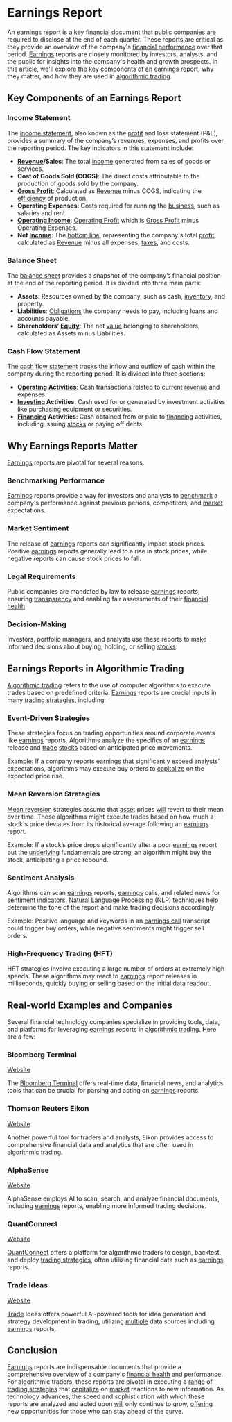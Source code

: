 # Earnings Report

An [earnings](../e/earnings.md) report is a key financial document that public companies are required to disclose at the end of each quarter. These reports are critical as they provide an overview of the company's [financial performance](../f/financial_performance.md) over that period. [Earnings](../e/earnings.md) reports are closely monitored by investors, analysts, and the public for insights into the company's health and growth prospects. In this article, we'll explore the key components of an [earnings](../e/earnings.md) report, why they matter, and how they are used in [algorithmic trading](../a/accountability.md).

## Key Components of an Earnings Report

### Income Statement

The [income statement](../i/income_statement.md), also known as the [profit](../p/profit.md) and loss statement (P&L), provides a summary of the company’s revenues, expenses, and profits over the reporting period. The key indicators in this statement include:

- **[Revenue](../r/revenue.md)/Sales**: The total [income](../i/income.md) generated from sales of goods or services.
- **Cost of Goods Sold (COGS)**: The direct costs attributable to the production of goods sold by the company.
- **[Gross Profit](../g/gross_profit.md)**: Calculated as [Revenue](../r/revenue.md) minus COGS, indicating the [efficiency](../e/efficiency.md) of production.
- **Operating Expenses**: Costs required for running the [business](../b/business.md), such as salaries and rent.
- **[Operating Income](../o/operating_income.md)**: [Operating Profit](../o/operating_profit.md) which is [Gross Profit](../g/gross_profit.md) minus Operating Expenses.
- **Net [Income](../i/income.md)**: The [bottom line](../b/bottom_line.md), representing the company's total [profit](../p/profit.md), calculated as [Revenue](../r/revenue.md) minus all expenses, [taxes](../t/taxes.md), and costs.

### Balance Sheet

The [balance sheet](../b/balance_sheet.md) provides a snapshot of the company’s financial position at the end of the reporting period. It is divided into three main parts:

- **Assets**: Resources owned by the company, such as cash, [inventory](../i/inventory.md), and property.
- **Liabilities**: [Obligations](../o/obligation.md) the company needs to pay, including loans and accounts payable.
- **Shareholders’ [Equity](../e/equity.md)**: The net [value](../v/value.md) belonging to shareholders, calculated as Assets minus Liabilities.

### Cash Flow Statement

The [cash flow statement](../c/cash_flow_statement.md) tracks the inflow and outflow of cash within the company during the reporting period. It is divided into three sections:

- **[Operating Activities](../o/operating_activities.md)**: Cash transactions related to current [revenue](../r/revenue.md) and expenses.
- **[Investing](../i/investing.md) Activities**: Cash used for or generated by investment activities like purchasing equipment or securities.
- **[Financing](../f/financing.md) Activities**: Cash obtained from or paid to [financing](../f/financing.md) activities, including issuing [stocks](../s/stock.md) or paying off debts.

## Why Earnings Reports Matter

[Earnings](../e/earnings.md) reports are pivotal for several reasons:

### Benchmarking Performance

[Earnings](../e/earnings.md) reports provide a way for investors and analysts to [benchmark](../b/benchmark.md) a company's performance against previous periods, competitors, and [market](../m/market.md) expectations.

### Market Sentiment

The release of [earnings](../e/earnings.md) reports can significantly impact stock prices. Positive [earnings](../e/earnings.md) reports generally lead to a rise in stock prices, while negative reports can cause stock prices to fall.

### Legal Requirements

Public companies are mandated by law to release [earnings](../e/earnings.md) reports, ensuring [transparency](../t/transparency.md) and enabling fair assessments of their [financial health](../f/financial_health.md).

### Decision-Making

Investors, portfolio managers, and analysts use these reports to make informed decisions about buying, holding, or selling [stocks](../s/stock.md).

## Earnings Reports in Algorithmic Trading

[Algorithmic trading](../a/accountability.md) refers to the use of computer algorithms to execute trades based on predefined criteria. [Earnings](../e/earnings.md) reports are crucial inputs in many [trading strategies](../t/trading_strategies.md), including:

### Event-Driven Strategies

These strategies focus on trading opportunities around corporate events like [earnings](../e/earnings.md) reports. Algorithms analyze the specifics of an [earnings](../e/earnings.md) release and [trade](../t/trade.md) [stocks](../s/stock.md) based on anticipated price movements.

Example: If a company reports [earnings](../e/earnings.md) that significantly exceed analysts' expectations, algorithms may execute buy orders to [capitalize](../c/capitalize.md) on the expected price rise.

### Mean Reversion Strategies

[Mean reversion](../m/mean_reversion.md) strategies assume that [asset](../a/asset.md) prices [will](../w/will.md) revert to their mean over time. These algorithms might execute trades based on how much a stock's price deviates from its historical average following an [earnings](../e/earnings.md) report.

Example: If a stock’s price drops significantly after a poor [earnings](../e/earnings.md) report but the [underlying](../u/underlying.md) fundamentals are strong, an algorithm might buy the stock, anticipating a price rebound.

### Sentiment Analysis

Algorithms can scan [earnings](../e/earnings.md) reports, [earnings](../e/earnings.md) calls, and related news for [sentiment indicators](../s/sentiment_indicators.md). [Natural Language Processing](../n/natural_language_processing_(nlp)_in_trading.md) (NLP) techniques help determine the tone of the report and make trading decisions accordingly.

Example: Positive language and keywords in an [earnings call](../e/earnings_call.md) transcript could trigger buy orders, while negative sentiments might trigger sell orders.

### High-Frequency Trading (HFT)

HFT strategies involve executing a large number of orders at extremely high speeds. These algorithms may react to [earnings](../e/earnings.md) report releases in milliseconds, quickly buying or selling based on the initial data readout.

## Real-world Examples and Companies

Several financial technology companies specialize in providing tools, data, and platforms for leveraging [earnings](../e/earnings.md) reports in [algorithmic trading](../a/accountability.md). Here are a few:

### Bloomberg Terminal

[Website](https://www.bloomberg.com/professional/solution/bloomberg-terminal/)

The [Bloomberg Terminal](../b/bloomberg_terminal.md) offers real-time data, financial news, and analytics tools that can be crucial for parsing and acting on [earnings](../e/earnings.md) reports.

### Thomson Reuters Eikon

[Website](https://eikon.thomsonreuters.com/index.html)

Another powerful tool for traders and analysts, Eikon provides access to comprehensive financial data and analytics that are often used in [algorithmic trading](../a/accountability.md).

### AlphaSense

[Website](https://www.alpha-sense.com/)

AlphaSense employs AI to scan, search, and analyze financial documents, including [earnings](../e/earnings.md) reports, enabling more informed trading decisions.

### QuantConnect

[Website](https://www.quantconnect.com/)

[QuantConnect](../q/quantconnect.md) offers a platform for algorithmic traders to design, backtest, and deploy [trading strategies](../t/trading_strategies.md), often utilizing financial data such as [earnings](../e/earnings.md) reports.

### Trade Ideas

[Website](https://www.trade-ideas.com/)

[Trade](../t/trade.md) Ideas offers powerful AI-powered tools for idea generation and strategy development in trading, utilizing [multiple](../m/multiple.md) data sources including [earnings](../e/earnings.md) reports.

## Conclusion

[Earnings](../e/earnings.md) reports are indispensable documents that provide a comprehensive overview of a company's [financial health](../f/financial_health.md) and performance. For algorithmic traders, these reports are pivotal in executing a [range](../r/range.md) of [trading strategies](../t/trading_strategies.md) that [capitalize](../c/capitalize.md) on [market](../m/market.md) reactions to new information. As technology advances, the speed and sophistication with which these reports are analyzed and acted upon [will](../w/will.md) only continue to grow, [offering](../o/offering.md) new opportunities for those who can stay ahead of the curve.